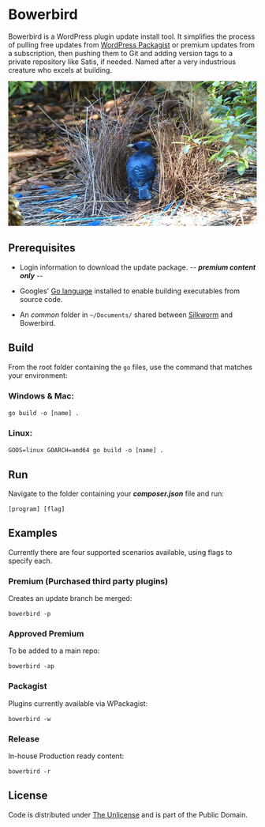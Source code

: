 # Bowerbird

Bowerbird is a WordPress plugin update install tool. It simplifies the process of pulling free updates from [WordPress Packagist](https://repo.packagist.org) or premium updates from a subscription, then pushing them to Git and adding version tags to a private repository like Satis, if needed. Named after a very industrious creature who excels at building.

![Bird](bowerbird.webp)

## Prerequisites

- Login information to download the update package. -- ***premium content only*** --

- Googles' [Go language](https://go.dev) installed to enable building executables from source code.

- An *common* folder in `~/Documents/` shared between [Silkworm](https://github.com/nausicaan/bowerbird.git) and Bowerbird.

## Build

From the root folder containing the `go` files, use the command that matches your environment:

### Windows & Mac:

``` console
go build -o [name] .
```

### Linux:

``` console
GOOS=linux GOARCH=amd64 go build -o [name] .
```

## Run

Navigate to the folder containing your ***composer.json*** file and run:

``` console
[program] [flag]
```

## Examples

Currently there are four supported scenarios available, using flags to specify each.

### Premium (Purchased third party plugins)

Creates an update branch be merged:

``` console
bowerbird -p
```

### Approved Premium

To be added to a main repo:

``` console
bowerbird -ap
```

### Packagist

Plugins currently available via WPackagist:

``` console
bowerbird -w
```

### Release

In-house Production ready content:

``` console
bowerbird -r
```

## License

Code is distributed under [The Unlicense](https://github.com/nausicaan/free/blob/main/LICENSE.md) and is part of the Public Domain.
